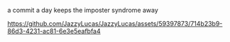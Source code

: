 a commit a day keeps the imposter syndrome away

https://github.com/JazzyLucas/JazzyLucas/assets/59397873/714b23b9-86d3-4231-ac81-6e3e5eafbfa4

